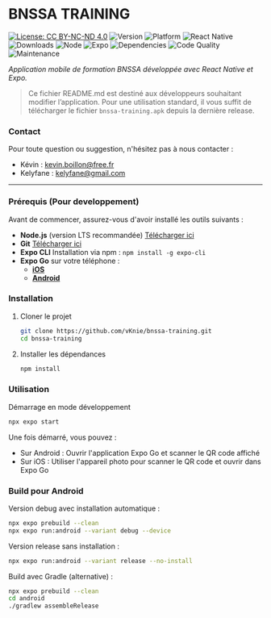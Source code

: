 # BNSSA TRAINING

[![License: CC BY-NC-ND 4.0](https://img.shields.io/badge/License-CC%20BY--NC--ND%204.0-lightgrey.svg)](https://creativecommons.org/licenses/by-nc-nd/4.0/)
![Version](https://img.shields.io/github/v/release/vKnie/bnssa-training)
![Platform](https://img.shields.io/badge/platform-Android%20%7C%20iOS-blue)
![React Native](https://img.shields.io/badge/React%20Native-Expo-blue.svg)
![Downloads](https://img.shields.io/github/downloads/vKnie/bnssa-training/total)
![Node](https://img.shields.io/badge/Node.js-LTS-green.svg)
![Expo](https://img.shields.io/badge/Expo-SDK-black.svg)
![Dependencies](https://img.shields.io/librariesio/github/vKnie/bnssa-training)
![Code Quality](https://img.shields.io/badge/code%20quality-maintained-brightgreen)
![Maintenance](https://img.shields.io/badge/maintained-yes-brightgreen.svg)

_Application mobile de formation BNSSA développée avec React Native et Expo._

> Ce fichier README.md est destiné aux développeurs souhaitant modifier l’application.
> Pour une utilisation standard, il vous suffit de télécharger le fichier ```bnssa-training.apk``` depuis la dernière release.

### Contact
Pour toute question ou suggestion, n'hésitez pas à nous contacter :
- Kévin : [kevin.boillon@free.fr](mailto:kevin.boillon@free.fr)
- Kelyfane : [kelyfane@gmail.com](mailto:kelyfane@gmail.com)

-------

### Prérequis (Pour developpement)
Avant de commencer, assurez-vous d'avoir installé les outils suivants :
* **Node.js** (version LTS recommandée) [Télécharger ici](https://nodejs.org/en/download)
* **Git** [Télécharger ici](https://git-scm.com/downloads)
* **Expo CLI** Installation via npm : `npm install -g expo-cli`
* **Expo Go** sur votre téléphone :
  - **[iOS](https://apps.apple.com/app/expo-go/id982107779)**
  - **[Android](https://play.google.com/store/apps/details?id=host.exp.exponent)**

### Installation
1. Cloner le projet
    ```sh
    git clone https://github.com/vKnie/bnssa-training.git
    cd bnssa-training
    ```
2. Installer les dépendances
    ```sh
    npm install
    ```

### Utilisation
Démarrage en mode développement
```sh
npx expo start
```
Une fois démarré, vous pouvez :
* Sur Android : Ouvrir l'application Expo Go et scanner le QR code affiché
* Sur iOS : Utiliser l'appareil photo pour scanner le QR code et ouvrir dans Expo Go

### Build pour Android

Version debug avec installation automatique :
```sh
npx expo prebuild --clean
npx expo run:android --variant debug --device
```

Version release sans installation :
```sh
npx expo run:android --variant release --no-install
```

Build avec Gradle (alternative) :
```sh
npx expo prebuild --clean
cd android
./gradlew assembleRelease
```
